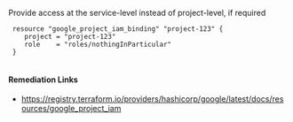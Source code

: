 
Provide access at the service-level instead of project-level, if required

```hcl
 resource "google_project_iam_binding" "project-123" {
 	project = "project-123"
 	role    = "roles/nothingInParticular"
 }
 			
```

#### Remediation Links
 - https://registry.terraform.io/providers/hashicorp/google/latest/docs/resources/google_project_iam

